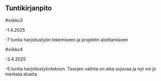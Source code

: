 ## Tuntikirjanpito


#viikko3


-1.4.2025

-7 tuntia harjoitustyön tekemiseen ja projektin aloittamiseen

#viikko4

-3.4.2025

-5 tuntia harjoitustyöntekoon. Tasojen valinta on aika sujuvaa ja nyt voi jo merkata alueita
